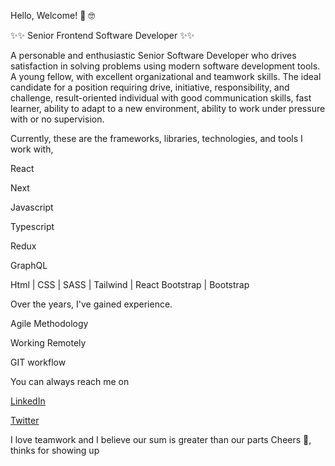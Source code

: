 Hello, Welcome! 👋 🤓

✨✨ Senior Frontend Software Developer ✨✨

A personable and enthusiastic Senior Software Developer who drives satisfaction in solving problems using modern software development tools. A young fellow, with excellent organizational and teamwork skills. The ideal candidate for a position requiring drive, initiative, responsibility, and challenge, result-oriented individual with good communication skills, fast learner, ability to adapt to a new environment, ability to work under pressure with or no supervision.


Currently, these are the frameworks, libraries, technologies, and tools I work with,


React

Next

Javascript

Typescript

Redux

GraphQL


Html | CSS | SASS | Tailwind | React Bootstrap | Bootstrap 





Over the years, I've gained experience.

Agile Methodology

Working Remotely

GIT workflow


You can always reach me on

[LinkedIn](https://www.linkedin.com/in/babatunde-atijosan-b12849230/)

[Twitter](https://twitter.com/ATIJOSANWORKS)





I love teamwork and I believe our sum is greater than our parts
Cheers 🥂, thinks for showing up
